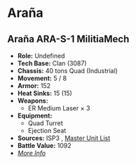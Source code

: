 # Araña 

## Araña ARA-S-1 MilitiaMech 

- **Role:** Undefined 
- **Tech Base:** Clan (3087) 
- **Chassis:** 40 tons Quad (Industrial) 
- **Movement:** 5 / 8 
- **Armor:** 152 
- **Heat Sinks:** 15 (15) 
- **Weapons:** 
  - ER Medium Laser × 3 
- **Equipment:** 
  - Quad Turret 
  - Ejection Seat 
- **Sources:** ISP3 , [Master Unit List](http://masterunitlist.info/Unit/Details/5798/arana-ara-s-1-militiamech) 
- **Battle Value:** 1092 
- [*More Info*](araña/araña_ara-s-1_militiamech.md) 

